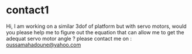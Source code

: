 # contact1


Hi, I am working on a similar 3dof of platform but with servo motors, would you please help me to figure out the equation that can allow me to get the adequat servo motor angle ?
please contact me on : 
oussamahadoune@yahoo.com
